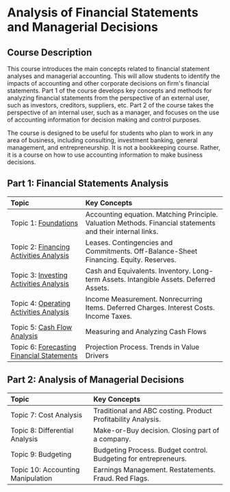 # Analysis of Financial Statements and Managerial Decisions
## Course Description

This course introduces the main concepts related to financial statement analyses and managerial accounting. This will allow students to identify the impacts of accounting and other corporate decisions on firm's financial statements. Part 1 of the course develops key concepts and methods for analyzing financial statements from the perspective of an external user, such as investors, creditors, suppliers, etc. Part 2 of the course takes the perspective of an internal user, such as a manager, and focuses on the use of accounting information for decision making and control purposes. 

The course is designed to be useful for students who plan to work in any area of business, including consulting, investment banking, general management, and entrepreneurship. It is not a bookkeeping course. Rather, it is a course on how to use accounting information to make business decisions. 

## Part 1: Financial Statements Analysis

| Topic                                     | Key Concepts                                                                                                                                              |
|:-------------------------------------------|:------------------------------------------------------------------------------------------------------------------------------------------------------------------------|
| Topic 1: [Foundations](https://htmlpreview.github.io/?https://github.com/mortizm1988/slides-financial-statement-analysis/blob/main/topic_1_foundations.html)             | Accounting equation. Matching Principle. Valuation Methods. Financial statements and their internal links.  |
| Topic 2: [Financing Activities Analysis](https://htmlpreview.github.io/?https://github.com/mortizm1988/slides-financial-statement-analysis/blob/main/topic_2_financing.html)    | Leases. Contingencies and Commitments. Off-Balance-Sheet Financing. Equity. Reserves.                                                |
| Topic 3: [Investing Activities Analysis](https://htmlpreview.github.io/?https://github.com/mortizm1988/slides-financial-statement-analysis/blob/main/topic_3_investing.html)    | Cash and Equivalents. Inventory. Long-term Assets. Intangible Assets. Deferred Assets.                                |
| Topic 4: [Operating Activities Analysis](https://htmlpreview.github.io/?https://github.com/mortizm1988/slides-financial-statement-analysis/blob/main/topic_4_operating.html)    | Income Measurement. Nonrecurring Items. Deferred Charges. Interest Costs. Income Taxes.                             |
| Topic 5: [Cash Flow Analysis](https://htmlpreview.github.io/?https://github.com/mortizm1988/slides-financial-statement-analysis/blob/main/topic_5_cashflows.html)    | Measuring and Analyzing Cash Flows                             |
| Topic 6: [Forecasting Financial Statements ](https://htmlpreview.github.io/?https://github.com/mortizm1988/slides-financial-statement-analysis/blob/main/topic_6_forecasting.html)| Projection Process. Trends in Value Drivers                                                                                       |

## Part 2: Analysis of Managerial Decisions

| Topic                                     | Key Concepts                                                                                                                                              |
|:-------------------------------------------|:------------------------------------------------------------------------------------------------------------------------------------------------------------------------|
| Topic 7:  Cost Analysis            | Traditional and ABC costing. Product Profitability Analysis.     |
| Topic 8: Differential Analysis         |  Make-or-Buy decision. Closing part of a company.    |
| Topic 9:  Budgeting       |  Budgeting Process. Budget control. Budgeting for entrepreneurs.             |
| Topic 10: Accounting Manipulation         | Earnings Management. Restatements. Fraud. Red Flags.             |
